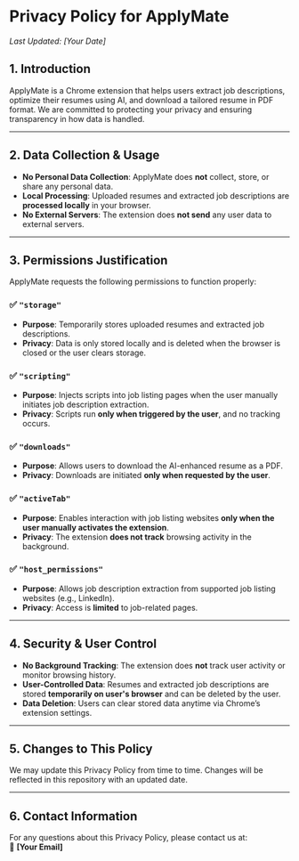# Privacy Policy for ApplyMate

_Last Updated: [Your Date]_

## 1. Introduction
ApplyMate is a Chrome extension that helps users extract job descriptions, optimize their resumes using AI, and download a tailored resume in PDF format. We are committed to protecting your privacy and ensuring transparency in how data is handled.

---

## 2. Data Collection & Usage
- **No Personal Data Collection**: ApplyMate does **not** collect, store, or share any personal data.
- **Local Processing**: Uploaded resumes and extracted job descriptions are **processed locally** in your browser.
- **No External Servers**: The extension does **not send** any user data to external servers.

---

## 3. Permissions Justification
ApplyMate requests the following permissions to function properly:

### ✅ `"storage"`
- **Purpose**: Temporarily stores uploaded resumes and extracted job descriptions.  
- **Privacy**: Data is only stored locally and is deleted when the browser is closed or the user clears storage.  

### ✅ `"scripting"`
- **Purpose**: Injects scripts into job listing pages when the user manually initiates job description extraction.  
- **Privacy**: Scripts run **only when triggered by the user**, and no tracking occurs.

### ✅ `"downloads"`
- **Purpose**: Allows users to download the AI-enhanced resume as a PDF.
- **Privacy**: Downloads are initiated **only when requested by the user**.

### ✅ `"activeTab"`
- **Purpose**: Enables interaction with job listing websites **only when the user manually activates the extension**.
- **Privacy**: The extension **does not track** browsing activity in the background.

### ✅ `"host_permissions"`
- **Purpose**: Allows job description extraction from supported job listing websites (e.g., LinkedIn).
- **Privacy**: Access is **limited** to job-related pages.

---

## 4. Security & User Control
- **No Background Tracking**: The extension does **not** track user activity or monitor browsing history.
- **User-Controlled Data**: Resumes and extracted job descriptions are stored **temporarily on user's browser** and can be deleted by the user.
- **Data Deletion**: Users can clear stored data anytime via Chrome’s extension settings.

---

## 5. Changes to This Policy
We may update this Privacy Policy from time to time. Changes will be reflected in this repository with an updated date.

---

## 6. Contact Information
For any questions about this Privacy Policy, please contact us at:  
📧 **[Your Email]**
